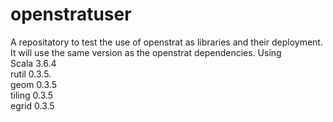 # openstratuser
A repositatory to test the use of openstrat as libraries and their deployment. It will use the same version as the openstrat dependencies. Using
<br>Scala 3.6.4
<br>rutil 0.3.5.
<br>geom 0.3.5
<br>tiling 0.3.5
<br>egrid 0.3.5